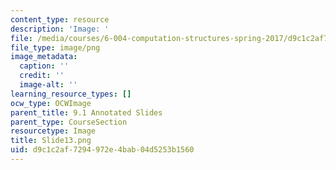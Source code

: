 ```yaml
---
content_type: resource
description: 'Image: '
file: /media/courses/6-004-computation-structures-spring-2017/d9c1c2af7294972e4bab04d5253b1560_Slide13.png
file_type: image/png
image_metadata:
  caption: ''
  credit: ''
  image-alt: ''
learning_resource_types: []
ocw_type: OCWImage
parent_title: 9.1 Annotated Slides
parent_type: CourseSection
resourcetype: Image
title: Slide13.png
uid: d9c1c2af-7294-972e-4bab-04d5253b1560
---
```

